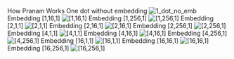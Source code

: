 How Pranam Works
One dot without embedding
![1_dot_no_emb](https://github.com/SKorablyov/MaxProblem/tree/master/Visualization/3.gif)
Embedding [1,16,1]
![[1,16,1]](https://github.com/SKorablyov/MaxProblem/tree/master/Visualization/4.gif)
Embedding [1,256,1]
 ![[1,256,1]](https://github.com/SKorablyov/MaxProblem/tree/master/Visualization/5.gif)
Embedding [2,1,1]
  ![[2,1,1]](https://github.com/SKorablyov/MaxProblem/tree/master/Visualization/6.gif)
Embedding [2,16,1]
   ![[2,16,1]](https://github.com/SKorablyov/MaxProblem/tree/master/Visualization/7.gif)
Embedding [2,256,1]
    ![[2,256,1]](https://github.com/SKorablyov/MaxProblem/tree/master/Visualization/8.gif)
Embedding [4,1,1]
   ![[4,1,1]](https://github.com/SKorablyov/MaxProblem/tree/master/Visualization/9.gif)
Embedding [4,16,1]
  ![[4,16,1]](https://github.com/SKorablyov/MaxProblem/tree/master/Visualization/10.gif)
Embedding [4,256,1]
 ![[4,256,1]](https://github.com/SKorablyov/MaxProblem/tree/master/Visualization/11.gif)
Embedding [16,1,1]
 ![[16,1,1]](https://github.com/SKorablyov/MaxProblem/tree/master/Visualization/12.gif)
Embedding [16,16,1]
 ![[16,16,1]](https://github.com/SKorablyov/MaxProblem/tree/master/Visualization/13.gif)
Embedding [16,256,1]
 ![[16,256,1]](https://github.com/SKorablyov/MaxProblem/tree/master/Visualization/14.gif)
